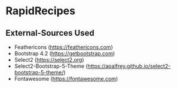# RapidRecipes

## External-Sources Used
* Feathericons (https://feathericons.com)
* Bootstrap 4.2 (https://getbootstrap.com)
* Select2 (https://select2.org)
* Select2-Bootstrap-5-Theme (https://apalfrey.github.io/select2-bootstrap-5-theme/)
* Fontawesome (https://fontawesome.com)
